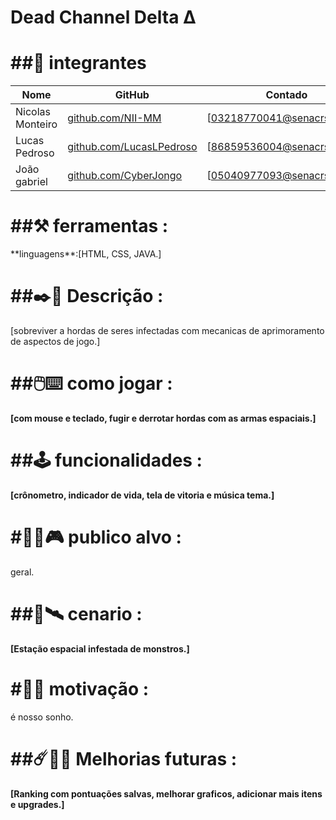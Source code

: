 <H1>Dead Channel Delta Δ</h1>

<H1>##👥 integrantes</H1> 

|Nome            |GitHub                                                      |Contado                     |
|----------------|------------------------------------------------------------|----------------------------|
|Nicolas Monteiro|[github.com/NII-MM](https://githun.com/NII-MM)              |[03218770041@senacrs.edu.br]|
|Lucas Pedroso   |[github.com/LucasLPedroso](https://github.com/LucasLPedroso)|[86859536004@senacrs.edu.br]|
|João gabriel    |[github.com/CyberJongo](https://github.com/CyberJongo)      |[05040977093@senacrs.edu.br]|



<H1>##⚒️ ferramentas : </h1>
**linguagens**:[HTML, CSS, JAVA.]

<H1>##✒️📜 Descrição :</h1>

[sobreviver a hordas de seres infectadas com mecanicas de aprimoramento de aspectos de jogo.]

<H1>##🖱️⌨️ como jogar :</h1>

**[com mouse e teclado, fugir e derrotar hordas com as armas espaciais.]**

<H1>##🕹️ funcionalidades :</h1>

**[crônometro, indicador de vida, tela de vitoria e música tema.]**

<H1>#🧍‍♂️🎮 publico alvo :</h1>

geral.

<H1>##🌌🛰️ cenario : </h1>

**[Estação espacial infestada de monstros.]**

<H1>#👾✊ motivação :</h1>

é nosso sonho.

<H1>##☄️🤖🚀 Melhorias futuras : </h1>

**[Ranking com pontuações salvas, melhorar graficos, adicionar mais itens e upgrades.]**
